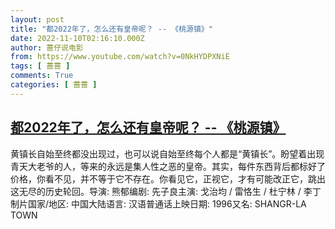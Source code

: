 ```yaml
---
layout: post
title: "都2022年了，怎么还有皇帝呢？ -- 《桃源镇》"
date: 2022-11-10T02:16:10.000Z
author: 蔷仔说电影
from: https://www.youtube.com/watch?v=0NkHYDPXNiE
tags: [ 蔷蔷 ]
comments: True
categories: [ 蔷蔷 ]
---
```

<!--1668046570000-->
[都2022年了，怎么还有皇帝呢？ -- 《桃源镇》](https://www.youtube.com/watch?v=0NkHYDPXNiE)
------

<div>
黄镇长自始至终都没出现过，也可以说自始至终每个人都是“黄镇长”。盼望着出现青天大老爷的人，等来的永远是集人性之恶的皇帝。其实，每件东西背后都标好了价格，你看不见，并不等于它不存在。你看见它，正视它，才有可能改正它，跳出这无尽的历史轮回。导演: 熊郁编剧: 先子良主演: 戈治均 / 雷恪生 / 杜宁林 / 李丁制片国家/地区: 中国大陆语言: 汉语普通话上映日期: 1996又名: SHANGR-LA TOWN
</div>
